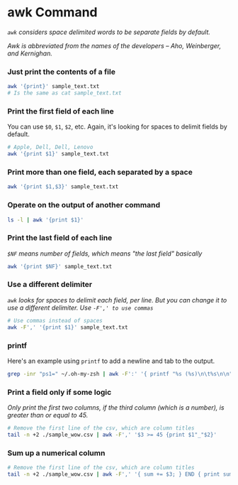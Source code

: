 # awk Command

_`awk` considers space delimited words to be separate fields by default._

_Awk is abbreviated from the names of the developers – Aho, Weinberger, and Kernighan._

### Just print the contents of a file

```bash
awk '{print}' sample_text.txt
# Is the same as cat sample_text.txt
```

### Print the first field of each line

You can use `$0`, `$1`, `$2`, etc. Again, it's looking for spaces to delimit fields by default.

```bash
# Apple, Dell, Dell, Lenovo
awk '{print $1}' sample_text.txt
```

### Print more than one field, each separated by a space

```bash
awk '{print $1,$3}' sample_text.txt
```

### Operate on the output of another command

```bash
ls -l | awk '{print $1}'
```

### Print the last field of each line

_`$NF` means number of fields, which means "the last field" basically_

```bash
awk '{print $NF}' sample_text.txt
```

### Use a different delimiter

_`awk` looks for spaces to delimit each field, per line. But you can change it to use a different delimiter. Use `-F',' to use commas`_

```bash
# Use commas instead of spaces
awk -F',' '{print $1}' sample_text.txt
```

### printf

Here's an example using `printf` to add a newline and tab to the output.

```bash
grep -inr "ps1=" ~/.oh-my-zsh | awk -F':' '{ printf "%s (%s)\n\t%s\n\n", $1, $2, $3 }'
```

### Print a field only if some logic

_Only print the first two columns, if the third column (which is a number), is greater than or equal to 45._

```bash
# Remove the first line of the csv, which are column titles
tail -n +2 ./sample_wow.csv | awk -F',' '$3 >= 45 {print $1"_"$2}'
```

### Sum up a numerical column

```bash
# Remove the first line of the csv, which are column titles
tail -n +2 ./sample_wow.csv | awk -F',' '{ sum += $3; } END { print sum; }'
```